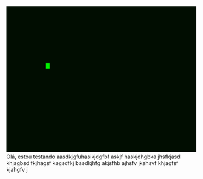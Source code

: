<img src="/fundoPoemas.gif" style="width: 500px;">
Olá, estou testando aasdkjgfuhasikjdgfbf askjf haskjdhgbka jhsfkjasd khjagbsd fkjhagsf kagsdfkj basdkjhfg akjsfhb ajhsfv jkahsvf khjagfsf kjahgfv j
